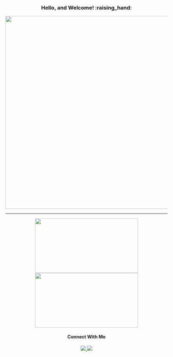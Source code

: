 <!---## [GitHub Profile Trophy](https://github.com/ryo-ma/github-profile-trophy)--->
<h3 align="center">Hello, and Welcome! :raising_hand:</h3>

<div align="center">
  <img width="600" src="https://github-profile-trophy.vercel.app/api?username=Fah22&count_private=true&include_all_commits=true&theme=dracula&title=Repositories,Commit,Followers,Stars,PullRequest,Issues" />
 </div>
 
 <hr />
 
 <div align="center">
  <img align="center" height="170" width="320" align="left" src="https://github-readme-stats.vercel.app/api?username=Fah22&count_private=true&include_all_commits=true&theme=dracula" />
  <img align="center" height="170" width="320" src="https://github-readme-stats.vercel.app/api/top-langs/?username=Fah22&layout=compact&theme=dracula&show_icons=true"/>
</div>


<h4 align="center"> Connect With Me </h4>

<div align="center">
  <a href="https://app.slack.com/client/TCYEB44S2/slack-connect/U02DLR1J7K8">
    <img src="https://img.shields.io/badge/Slack-4A154B?style=for-the-badge&logo=slack&logoColor=white" />
  </a>
  <a href="https://www.linkedin.com/in/fadziso-ndoro-91b354160?lipi=urn%3Ali%3Apage%3Ad_flagship3_profile_view_base_contact_details%3BkZ%2BBcCcDT6WIXb79vd%2B4PQ%3D%3D">
    <img src="https://img.shields.io/badge/linkedin-%230077B5.svg?style=for-the-badge&logo=linkedin&logoColor=white"
  </a>
</div>
 
 <!--- <img align="center" src="https://github-readme-stats.vercel.app/api/top-langs/?username=Fah22&layout=compact&theme=dracula&show_icons=true" /> --->



<!---
Fah22/Fah22 is a ✨ special ✨ repository because its `README.md` (this file) appears on your GitHub profile.
You can click the Preview link to take a look at your changes.
--->
